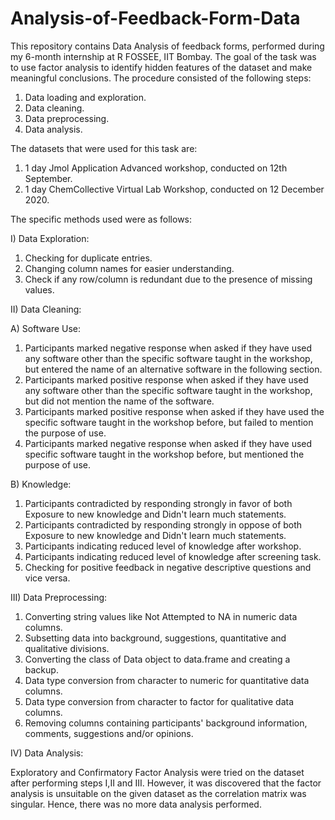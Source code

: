 # Analysis-of-Feedback-Form-Data
This repository contains Data Analysis of feedback forms, performed during my 6-month internship at R FOSSEE, IIT Bombay. The goal of the task was to use factor analysis to identify hidden features of the dataset and make meaningful conclusions. The procedure consisted of the following steps:
1. Data loading and exploration.
2. Data cleaning.
3. Data preprocessing.
4. Data analysis.

The datasets that were used for this task are:
1. 1 day Jmol Application Advanced workshop, conducted on 12th September.
2. 1 day ChemCollective Virtual Lab Workshop, conducted on 12 December 2020.

The specific methods used were as follows:

I) Data Exploration:
1. Checking for duplicate entries.
2. Changing column names for easier understanding.
3. Check if any row/column is redundant due to the presence of missing values. 

II) Data Cleaning:

A) Software Use:
1. Participants marked negative response when asked if they have used any software other than the specific software taught in the workshop, but entered the name of an alternative software in the following section.
2. Participants marked positive response when asked if they have used any software other than the specific software taught in the workshop, but did not mention the name of the software.
3. Participants marked positive response when asked if they have used the specific software taught in the workshop before, but failed to mention the purpose of use.
4. Participants marked negative response when asked if they have used specific software taught in the workshop before, but mentioned the purpose of use.

B) Knowledge:
1. Participants contradicted by responding strongly in favor of both Exposure to new knowledge and Didn't learn much statements.
2. Participants contradicted by responding strongly in oppose of both Exposure to new knowledge and Didn't learn much statements.
3. Participants indicating reduced level of knowledge after workshop.
4. Participants indicating reduced level of knowledge after screening task.
5. Checking for positive feedback in negative descriptive questions and vice versa.

III) Data Preprocessing:

1. Converting string values like Not Attempted to NA in numeric data columns.
2. Subsetting data into background, suggestions, quantitative and qualitative divisions.
3. Converting the class of Data object to data.frame and creating a backup.
4. Data type conversion from character to numeric for quantitative data columns.
5. Data type conversion from character to factor for qualitative data columns.
6. Removing columns containing participants' background information, comments, suggestions and/or opinions.

IV) Data Analysis:

Exploratory and Confirmatory Factor Analysis were tried on the dataset after performing steps I,II and III. However, it was discovered that the factor analysis is unsuitable on the given dataset as the correlation matrix was singular. Hence, there was no more data analysis performed.

